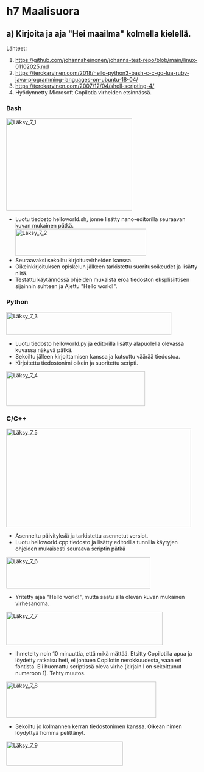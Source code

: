 # h7 Maalisuora

## a) Kirjoita ja aja "Hei maailma" kolmella kielellä.

Lähteet:
1. https://github.com/johannaheinonen/johanna-test-repo/blob/main/linux-01102025.md
2. https://terokarvinen.com/2018/hello-python3-bash-c-c-go-lua-ruby-java-programming-languages-on-ubuntu-18-04/
3. https://terokarvinen.com/2007/12/04/shell-scripting-4/
4. Hyödynnetty Microsoft Copilotia virheiden etsinnässä.

### Bash

<img width="330" height="243" alt="Läksy_7_1" src="https://github.com/user-attachments/assets/10a9e827-4fd2-4e35-8fb8-1c0abc486758" />

- Luotu tiedosto helloworld.sh, jonne lisätty nano-editorilla seuraavan kuvan mukainen pätkä. <img width="343" height="71" alt="Läksy_7_2" src="https://github.com/user-attachments/assets/d0934102-dd9a-408b-a281-bb33537e614c" />
- Seuraavaksi sekoiltu kirjoitusvirheiden kanssa.
- Oikeinkirjoituksen opiskelun jälkeen tarkistettu suoritusoikeudet ja lisätty niitä.
- Testattu käytännössä ohjeiden mukaista eroa tiedoston eksplisiittisen sijainnin suhteen ja Ajettu "Hello world!".

### Python

<img width="433" height="60" alt="Läksy_7_3" src="https://github.com/user-attachments/assets/8d534b77-e301-45ec-b7db-08326e1fff69" />

- Luotu tiedosto helloworld.py ja editorilla lisätty alapuolella olevassa kuvassa näkyvä pätkä.
- Sekoiltu jälleen kirjoittamisen kanssa ja kutsuttu väärää tiedostoa.
- Kirjoitettu tiedostonimi oikein ja suoritettu scripti.
  
<img width="364" height="91" alt="Läksy_7_4" src="https://github.com/user-attachments/assets/cb2fed46-7eb3-49ab-8ace-b583fe269283" />

### C/C++

<img width="485" height="259" alt="Läksy_7_5" src="https://github.com/user-attachments/assets/6e8ed446-e9b1-43ff-a697-95a3b694bd2f" />

- Asenneltu päivityksiä ja tarkistettu asennetut versiot.
- Luotu helloworld.cpp tiedosto ja lisätty editorilla tunnilla käytyjen ohjeiden mukaisesti seuraava scriptin pätkä

<img width="378" height="82" alt="Läksy_7_6" src="https://github.com/user-attachments/assets/84b1b78e-788d-4a95-ae9f-fa3dca13b82d" />

- Yritetty ajaa "Hello world!", mutta saatu alla olevan kuvan mukainen virhesanoma.

<img width="410" height="87" alt="Läksy_7_7" src="https://github.com/user-attachments/assets/2fedc42b-fad3-4f9d-a6e2-de5ac81db41e" />

- Ihmetelty noin 10 minuuttia, että mikä mättää. Etsitty Copilotilla apua ja löydetty ratkaisu heti, ei johtuen Copilotin nerokkuudesta, vaan eri fontista. Eli huomattu scriptissä oleva virhe (kirjain l on sekoittunut numeroon 1). Tehty muutos.

<img width="393" height="95" alt="Läksy_7_8" src="https://github.com/user-attachments/assets/4b4da663-8029-4a4b-b365-5dfb2c3a0729" />

- Sekoiltu jo kolmannen kerran tiedostonimen kanssa. Oikean nimen löydyttyä homma pelittänyt.

<img width="306" height="64" alt="Läksy_7_9" src="https://github.com/user-attachments/assets/42495e23-a693-477c-a29a-c2d3624063dc" />





